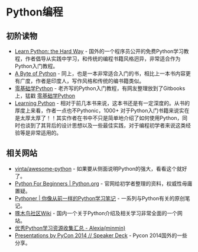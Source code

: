 # Python编程

## 初阶读物

* [Learn Python: the Hard Way](http://learnpythonthehardway.org/book/) - 国外的一个程序员公开的免费Python学习教程，作者倡导从实践中学习，和传统的编程书籍风格迥异，非常适合作为Python入门教程。
* [A Byte of Python](http://www.swaroopch.com/notes/python/) - 同上，也是一本非常适合入门的书，相比上一本书内容更有广度，作者是印度人，写作风格和传统的编书籍类似。
* [零基础学Python](https://github.com/qiwsir/ITArticles/blob/master/BasicPython/index.md) - 老齐写的Python入门教程，有网友整理放到了Gitbooks上，猛戳 [零基础学Python](http://looly.gitbooks.io/python-basic/)
* [Learning Python](http://book.douban.com/subject/22139956/) - 相对于前几本书来说，这本书还是有一定深度的。从书的厚度上来看，作者一点也不Pythonic，1000+ 对于Python入门书籍来说实在是太厚太厚了！！其实作者在书中不只是简单地介绍了如何使用Python，同时也谈到了其背后的设计思想以及一些最佳实践，对于编程初学者来说这类经验等是非常适用的。


## 相关网站

* [vinta/awesome-python](https://github.com/vinta/awesome-python) - 如果要从侧面说明Python的强大，看看这个就好了。
* [Python For Beginners | Python.org](https://www.python.org/about/gettingstarted/) - 官网给初学者整理的资料，权威性毋庸置疑。
* [Pythoner | 你像从前一样的Python学习笔记](http://www.pythoner.com/) - 一系列与Python有关的原创笔记。
* [啄木鸟社区Wiki](http://wiki.woodpecker.org.cn/moin/) - 国内一个关于Python介绍及相关学习非常全面的一个网站。
* [优秀Python学习资源收集汇总 - Alexia(minmin)](http://www.cnblogs.com/lanxuezaipiao/p/3543658.html)
* [Presentations by PyCon 2014 // Speaker Deck](https://speakerdeck.com/pycon2014) - Pycon 2014国外的一些分享。
